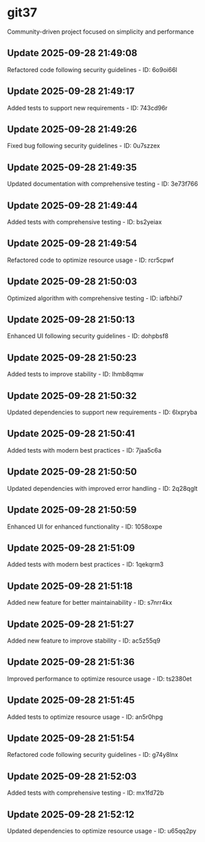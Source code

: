 # git37
Community-driven project focused on simplicity and performance

## Update 2025-09-28 21:49:08
Refactored code following security guidelines - ID: 6o9oi66l


## Update 2025-09-28 21:49:17
Added tests to support new requirements - ID: 743cd96r


## Update 2025-09-28 21:49:26
Fixed bug following security guidelines - ID: 0u7szzex


## Update 2025-09-28 21:49:35
Updated documentation with comprehensive testing - ID: 3e73f766


## Update 2025-09-28 21:49:44
Added tests with comprehensive testing - ID: bs2yeiax


## Update 2025-09-28 21:49:54
Refactored code to optimize resource usage - ID: rcr5cpwf


## Update 2025-09-28 21:50:03
Optimized algorithm with comprehensive testing - ID: iafbhbi7


## Update 2025-09-28 21:50:13
Enhanced UI following security guidelines - ID: dohpbsf8


## Update 2025-09-28 21:50:23
Added tests to improve stability - ID: lhmb8qmw


## Update 2025-09-28 21:50:32
Updated dependencies to support new requirements - ID: 6lxpryba


## Update 2025-09-28 21:50:41
Added tests with modern best practices - ID: 7jaa5c6a


## Update 2025-09-28 21:50:50
Updated dependencies with improved error handling - ID: 2q28qglt


## Update 2025-09-28 21:50:59
Enhanced UI for enhanced functionality - ID: 1058oxpe


## Update 2025-09-28 21:51:09
Added tests with modern best practices - ID: 1qekqrm3


## Update 2025-09-28 21:51:18
Added new feature for better maintainability - ID: s7nrr4kx


## Update 2025-09-28 21:51:27
Added new feature to improve stability - ID: ac5z55q9


## Update 2025-09-28 21:51:36
Improved performance to optimize resource usage - ID: ts2380et


## Update 2025-09-28 21:51:45
Added tests to optimize resource usage - ID: an5r0hpg


## Update 2025-09-28 21:51:54
Refactored code following security guidelines - ID: g74y8lnx


## Update 2025-09-28 21:52:03
Added tests with comprehensive testing - ID: mx1fd72b


## Update 2025-09-28 21:52:12
Updated dependencies to optimize resource usage - ID: u65qq2py

